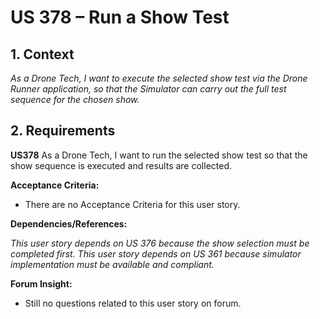 # US 378 – Run a Show Test

## 1. Context

*As a Drone Tech, I want to execute the selected show test via the Drone Runner application, so that the Simulator can carry out the full test sequence for the chosen show.*

## 2. Requirements

**US378** As a Drone Tech, I want to run the selected show test so that the show sequence is executed and results are collected.

**Acceptance Criteria:**

- There are no Acceptance Criteria for this user story.

**Dependencies/References:**

*This user story depends on US 376 because the show selection must be completed first.*
*This user story depends on US 361 because simulator implementation must be available and compliant.*

**Forum Insight:**

* Still no questions related to this user story on forum.
